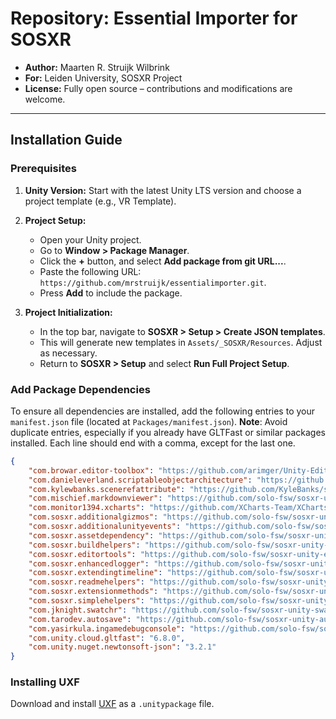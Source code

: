 # Repository: Essential Importer for SOSXR

- **Author:** Maarten R. Struijk Wilbrink
- **For:** Leiden University, SOSXR Project
- **License:** Fully open source – contributions and modifications are welcome.

---

## Installation Guide

### Prerequisites

1. **Unity Version:** Start with the latest Unity LTS version and choose a project template (e.g., VR Template).
2. **Project Setup:**
    - Open your Unity project.
    - Go to **Window > Package Manager**.
    - Click the **+** button, and select **Add package from git URL...**.
    - Paste the following URL: `https://github.com/mrstruijk/essentialimporter.git`.
    - Press **Add** to include the package.

3. **Project Initialization:**
    - In the top bar, navigate to **SOSXR > Setup > Create JSON templates**.
    - This will generate new templates in `Assets/_SOSXR/Resources`. Adjust as necessary.
    - Return to **SOSXR > Setup** and select **Run Full Project Setup**.

### Add Package Dependencies

To ensure all dependencies are installed, add the following entries to your `manifest.json` file (located at `Packages/manifest.json`). **Note**: Avoid duplicate entries, especially if you already have GLTFast or similar packages installed. Each line should end with a comma, except for the last one.

```json
{
    "com.browar.editor-toolbox": "https://github.com/arimger/Unity-Editor-Toolbox.git#upm",
    "com.danieleverland.scriptableobjectarchitecture": "https://github.com/solo-fsw/sosxr-unity-scriptableobjectarchitecture.git",
    "com.kylewbanks.scenerefattribute": "https://github.com/KyleBanks/scene-ref-attribute.git",
    "com.mischief.markdownviewer": "https://github.com/solo-fsw/sosxr-unity-markdownviewer.git",
    "com.monitor1394.xcharts": "https://github.com/XCharts-Team/XCharts.git",
    "com.sosxr.additionalgizmos": "https://github.com/solo-fsw/sosxr-unity-additionalgizmos.git",
    "com.sosxr.additionalunityevents": "https://github.com/solo-fsw/sosxr-unity-additionalunityevents.git",
    "com.sosxr.assetdependency": "https://github.com/solo-fsw/sosxr-unity-assetdependency.git",
    "com.sosxr.buildhelpers": "https://github.com/solo-fsw/sosxr-unity-buildhelpers.git",
    "com.sosxr.editortools": "https://github.com/solo-fsw/sosxr-unity-editortools.git",
    "com.sosxr.enhancedlogger": "https://github.com/solo-fsw/sosxr-unity-enhancedlogger.git",
    "com.sosxr.extendingtimeline": "https://github.com/solo-fsw/sosxr-unity-timelineextensions.git",
    "com.sosxr.readmehelpers": "https://github.com/solo-fsw/sosxr-unity-readmehelpers.git",
    "com.sosxr.extensionmethods": "https://github.com/solo-fsw/sosxr-unity-extensionmethods.git",
    "com.sosxr.simplehelpers": "https://github.com/solo-fsw/sosxr-unity-simplehelpers.git",
    "com.jknight.swatchr": "https://github.com/solo-fsw/sosxr-unity-swatchr.git",
    "com.tarodev.autosave": "https://github.com/solo-fsw/sosxr-unity-autosave.git",
    "com.yasirkula.ingamedebugconsole": "https://github.com/solo-fsw/sosxr-unity-ingamedebugconsole.git",
    "com.unity.cloud.gltfast": "6.8.0",
    "com.unity.nuget.newtonsoft-json": "3.2.1"
}
```

### Installing UXF

Download and install [UXF](https://github.com/immersivecognition/unity-experiment-framework/releases/latest) as a `.unitypackage` file.
